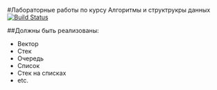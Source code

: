 #Лабораторные работы по курсу Алгоритмы и структрукры данных
[![Build Status](https://travis-ci.org/381706-1-DenisovVladislavL/381706-1-Denisov-labs.svg?branch=master)](https://travis-ci.org/381706-1-DenisovVladislavL/381706-1-Denisov-labs)

##Должны быть реализованы:
- Вектор
- Стек
- Очередь
- Список
- Стек на списках
- etc.
